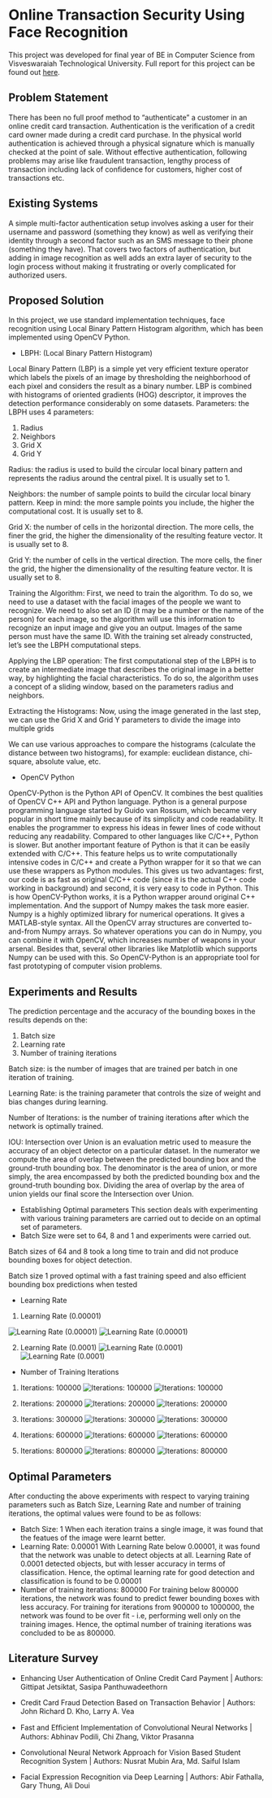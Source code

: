 # Online Transaction Security Using Face Recognition

This project was developed for final year of BE in Computer Science from Visveswaraiah Technological University. Full report for this project can be found out [here](/report/Project-Report.docx).

## Problem Statement
There has been no full proof method to “authenticate” a customer in an online credit card transaction. Authentication is the verification of a credit card owner made during a credit card purchase. In the physical world authentication is achieved through a physical signature which is manually checked at the point of sale. Without effective authentication, following problems may arise like fraudulent transaction, lengthy process of transaction including lack of confidence for customers, higher cost of transactions etc.

## Existing Systems
A simple multi-factor authentication setup involves asking a user for their username and password (something they know) as well as verifying their identity through a second factor such as an SMS message to their phone (something they have). That covers two factors of authentication, but adding in image recognition as well adds an extra layer of security to the login process without making it frustrating or overly complicated for authorized users.

## Proposed Solution
In this project, we use standard implementation techniques, face recognition using Local Binary Pattern Histogram algorithm, which has been implemented using OpenCV Python.

* LBPH: (Local Binary Pattern Histogram)

Local Binary Pattern (LBP) is a simple yet very efficient texture operator which labels the pixels of an image by thresholding the neighborhood of each pixel and considers the result as a binary number.
LBP is combined with histograms of oriented gradients (HOG) descriptor, it improves the detection performance considerably on some datasets. 
Parameters: the LBPH uses 4 parameters:
1. Radius
2. Neighbors
3. Grid X
4. Grid Y

Radius: the radius is used to build the circular local binary pattern and represents the radius around the central pixel. It is usually set to 1.

Neighbors: the number of sample points to build the circular local binary pattern. Keep in mind: the more sample points you include, the higher the computational cost. It is usually set to 8.

Grid X: the number of cells in the horizontal direction. The more cells, the finer the grid, the higher the dimensionality of the resulting feature vector. It is usually set to 8.

Grid Y: the number of cells in the vertical direction. The more cells, the finer the grid, the higher the dimensionality of the resulting feature vector. It is usually set to 8.

Training the Algorithm: First, we need to train the algorithm. To do so, we need to use a dataset with the facial images of the people we want to recognize. We need to also set an ID (it may be a number or the name of the person) for each image, so the algorithm will use this information to recognize an input image and give you an output. Images of the same person must have the same ID. With the training set already constructed, let’s see the LBPH computational steps.

Applying the LBP operation: The first computational step of the LBPH is to create an intermediate image that describes the original image in a better way, by highlighting the facial characteristics. To do so, the algorithm uses a concept of a sliding window, based on the parameters radius and neighbors.

Extracting the Histograms: Now, using the image generated in the last step, we can use the Grid X and Grid Y parameters to divide the image into multiple grids

We can use various approaches to compare the histograms (calculate the distance between two histograms), for example: euclidean distance, chi-square, absolute value, etc.

* OpenCV Python

OpenCV-Python is the Python API of OpenCV. It combines the best qualities of OpenCV C++ API and Python language.
Python is a general purpose programming language started by Guido van Rossum, which became very popular in short time mainly because of its simplicity and code readability. It enables the programmer to express his ideas in fewer lines of code without reducing any readability.
Compared to other languages like C/C++, Python is slower. But another important feature of Python is that it can be easily extended with C/C++. This feature helps us to write computationally intensive codes in C/C++ and create a Python wrapper for it so that we can use these wrappers as Python modules. This gives us two advantages: first, our code is as fast as original C/C++ code (since it is the actual C++ code working in background) and second, it is very easy to code in Python. This is how OpenCV-Python works, it is a Python wrapper around original C++ implementation.
And the support of Numpy makes the task more easier. Numpy is a highly optimized library for numerical operations. It gives a MATLAB-style syntax. All the OpenCV array structures are converted to-and-from Numpy arrays. So whatever operations you can do in Numpy, you can combine it with OpenCV, which increases number of weapons in your arsenal. Besides that, several other libraries like  Matplotlib which supports Numpy can be used with this. So OpenCV-Python is an appropriate tool for fast prototyping of computer vision problems.

## Experiments and Results
The prediction percentage and the accuracy of the bounding boxes in the results depends on the:
1. Batch size
2. Learning rate
3. Number of training iterations

Batch size: is the number of images that are trained per batch in one iteration of training.

Learning Rate: is the training parameter that controls the size of weight and bias changes during learning.

Number of Iterations: is the number of training iterations after which the network is optimally trained.

IOU: Intersection over Union is an evaluation metric used to measure the accuracy of an object detector on a particular dataset. In the numerator we compute the area of overlap between the predicted bounding box and the ground-truth bounding box. The denominator is the area of union, or more simply, the area encompassed by both the predicted bounding box and the ground-truth bounding box. Dividing the area of overlap by the area of union yields our final score the Intersection over Union.

* Establishing Optimal parameters
This section deals with experimenting with various training parameters are carried out to decide on an optimal set of parameters.
* Batch Size were set to 64, 8 and 1 and experiments were carried out.

Batch sizes of 64 and 8 took a long time to train and did not produce bounding boxes for object detection.

Batch size 1 proved optimal with a fast training speed and also efficient bounding box predictions when tested

* Learning Rate

1. Learning Rate (0.00001)

![Learning Rate (0.00001)](../Securing-Online-Transaction-using-Face-Recognition/experiment/image018.jpg)
![Learning Rate (0.00001)](../Securing-Online-Transaction-using-Face-Recognition/experiment/image019.jpg)


2. Learning Rate (0.0001)
![Learning Rate (0.0001)](../Securing-Online-Transaction-using-Face-Recognition/experiment/image020.jpg)
![Learning Rate (0.0001)](../Securing-Online-Transaction-using-Face-Recognition/experiment/image021.jpg)

* Number of Training Iterations

1. Iterations: 100000
![Iterations: 100000](../Securing-Online-Transaction-using-Face-Recognition/experiment/image022.jpg)
![Iterations: 100000](../Securing-Online-Transaction-using-Face-Recognition/experiment/image023.jpg)

2. Iterations: 200000
![Iterations: 200000](../Securing-Online-Transaction-using-Face-Recognition/experiment/image024.jpg)
![Iterations: 200000](../Securing-Online-Transaction-using-Face-Recognition/experiment/image025.jpg)

3. Iterations: 300000
![Iterations: 300000](../Securing-Online-Transaction-using-Face-Recognition/experiment/image026.jpg)
![Iterations: 300000](../Securing-Online-Transaction-using-Face-Recognition/experiment/image027.jpg)

4. Iterations: 600000
![Iterations: 600000](../Securing-Online-Transaction-using-Face-Recognition/experiment/image028.jpg)
![Iterations: 600000](../Securing-Online-Transaction-using-Face-Recognition/experiment/image029.jpg)

5. Iterations: 800000
![Iterations: 800000](../Securing-Online-Transaction-using-Face-Recognition/experiment/image030.jpg)
![Iterations: 800000](../Securing-Online-Transaction-using-Face-Recognition/experiment/image031.jpg)


## Optimal Parameters

After conducting the above experiments with respect to varying training parameters such as Batch Size, Learning Rate and number of training iterations, the optimal values were found to be as follows:
* Batch Size: 1
When each iteration trains a single image, it was found that the featues of the image were learnt better.
* Learning Rate: 0.00001
With Learning Rate below 0.00001, it was found that the network was unable to detect objects at all. Learning Rate of 0.0001 detected objects, but with lesser accuracy in terms of classification. Hence, the optimal learning rate for good detection and classification is found to be 0.00001
* Number of training iterations: 800000
For training below 800000 iterations, the network was found to predict fewer bounding boxes with less accuracy. For training for iterations from 900000 to 1000000, the network was found to be over fit - i.e, performing well only on the training images. Hence, the optimal number of training iterations was concluded to be as 800000.

## Literature Survey

* Enhancing User Authentication of Online Credit Card Payment |
Authors: Gittipat Jetsiktat, Sasipa Panthuwadeethorn

* Credit Card Fraud Detection Based on Transaction Behavior |
Authors:  John Richard D. Kho, Larry A. Vea

* Fast and Efﬁcient Implementation of Convolutional Neural Networks |
Authors: Abhinav Podili, Chi Zhang, Viktor Prasanna

* Convolutional Neural Network Approach for Vision Based Student Recognition System |
Authors: Nusrat Mubin Ara, Md. Saiful Islam

* Facial Expression Recognition via Deep Learning |
Authors: Abir Fathalla, Gary Thung, Ali Doui
